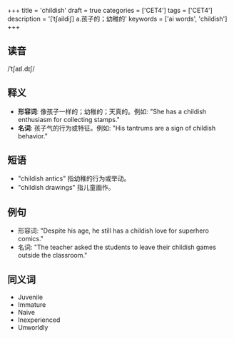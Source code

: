 +++
title = 'childish'
draft = true
categories = ['CET4']
tags = ['CET4']
description = '[ˈt∫aildi∫] a.孩子的；幼稚的'
keywords = ['ai words', 'childish']
+++

## 读音
/ˈtʃaɪl.dɪʃ/

## 释义
- **形容词**: 像孩子一样的；幼稚的；天真的。例如: "She has a childish enthusiasm for collecting stamps."
- **名词**: 孩子气的行为或特征。例如: "His tantrums are a sign of childish behavior."

## 短语
- "childish antics" 指幼稚的行为或举动。
- "childish drawings" 指儿童画作。

## 例句
- 形容词: "Despite his age, he still has a childish love for superhero comics."
- 名词: "The teacher asked the students to leave their childish games outside the classroom."

## 同义词
- Juvenile
- Immature
- Naive
- Inexperienced
- Unworldly
